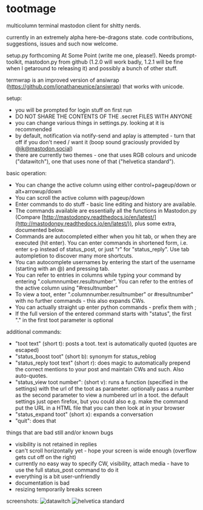 # tootmage
multicolumn terminal mastodon client for shitty nerds.

currently in an extremely alpha here-be-dragons state. code contributions, suggestions, issues and such now welcome.

setup.py forthcoming At Some Point (write me one, please!). Needs prompt-toolkit, mastodon.py from github (1.2.0 will work badly, 1.2.1 will be fine when I getaround to releasing it) and possibly a bunch of other stuff.

termwrap is an improved version of ansiwrap (https://github.com/jonathaneunice/ansiwrap) that works with unicode.

setup:
* you will be prompted for login stuff on first run
* DO NOT SHARE THE CONTENTS OF THE .secret FILES WITH ANYONE
* you can change various things in settings.py. looking at it is recommended
* by default, notification via notify-send and aplay is attempted - turn that off if you don't need / want it (boop sound graciously provided by @jk@mastodon.social)
* there are currently two themes - one that uses RGB colours and unicode ("datawitch"), one that uses none of that ("helvetica standard").

basic operation:
* You can change the active column using either control+pageup/down or alt+arrowup/down
* You can scroll the active column with pageup/down
* Enter commands to do stuff - basic line editing and history are available.
* The commands available are essentially all the functions in Mastodon.py (Compare [http://mastodonpy.readthedocs.io/en/latest/](http://mastodonpy.readthedocs.io/en/latest/)), plus some extra, documented below.
* Commands are autocompleted either when you hit tab, or when they are executed (hit enter). You can enter commands in shortened form, i.e. enter s-p instead of status_post, or just "r" for "status_reply". Use tab autompletion to discover many more shortcuts.
* You can autocomplete usernames by entering the start of the username (starting with an @) and pressing tab.
* You can refer to entries in columns while typing your command by entering ".columnnumber.resultnumber". You can refer to the entries of the active column using "#resultnumber"
* To view a toot, enter ".columnnumber.resultnumber" or #resultnumber" with no further commands - this also expands CWs.
* You can actually straight up enter python commands - prefix them with ;
* If the full version of the entered command starts with "status", the first "." in the first toot parameter is optional

additional commands:
* "toot text" (short t): posts a toot. text is automatically quoted (quotes are escaped)
* "status_boost toot" (short b): synonym for status_reblog
* "status_reply toot text" (short r): does magic to automatically prepend the correct mentions to your post and maintain CWs and such. Also auto-quotes.
* "status_view toot number": (short v): runs a function (specified in the settings) with the url of the toot as parameter. optionally pass a number as the second parameter to view a numbered url in a toot. the default settings just open firefox, but you could also e.g. make the command put the URL in a HTML file that you can then look at in your browser
* "status_expand toot" (short x): expands a conversation
* "quit": does that

things that are bad still and/or known bugs
* visibility is not retained in replies
* can't scroll horizontally yet - hope your screen is wide enough (overflow gets cut off on the right)
* currently no easy way to specify CW, visibility, attach media - have to use the full status_post command to do it
* everything is a bit user-unfriendly
* documentation is bad
* resizing temporarily breaks screen

screenshots:
![datawitch](https://raw.githubusercontent.com/halcy/tootmage/master/datawitch.png)
![helvetica standard](https://raw.githubusercontent.com/halcy/tootmage/master/helvetica_standard.png)
